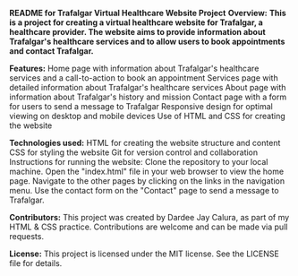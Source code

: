 **README for Trafalgar Virtual Healthcare Website Project**
**Overview:**
**This is a project for creating a virtual healthcare website for Trafalgar, a healthcare provider. The website aims to provide information about Trafalgar's healthcare services and to allow users to book appointments and contact Trafalgar.**

**Features:**
Home page with information about Trafalgar's healthcare services and a call-to-action to book an appointment
Services page with detailed information about Trafalgar's healthcare services
About page with information about Trafalgar's history and mission
Contact page with a form for users to send a message to Trafalgar
Responsive design for optimal viewing on desktop and mobile devices
Use of HTML and CSS for creating the website

**Technologies used:**
HTML for creating the website structure and content
CSS for styling the website
Git for version control and collaboration
Instructions for running the website:
Clone the repository to your local machine.
Open the "index.html" file in your web browser to view the home page.
Navigate to the other pages by clicking on the links in the navigation menu.
Use the contact form on the "Contact" page to send a message to Trafalgar.

**Contributors:**
This project was created by Dardee Jay Calura, as part of my HTML & CSS practice. Contributions are welcome and can be made via pull requests.

**License:**
This project is licensed under the MIT license. See the LICENSE file for details.
